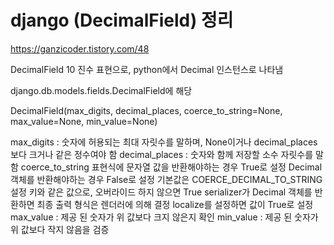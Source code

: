 # django (DecimalField) 정리
https://ganzicoder.tistory.com/48

DecimalField
10 진수 표현으로, python에서 Decimal 인스턴스로 나타냄

django.db.models.fields.DecimalField에 해당

DecimalField(max_digits, decimal_places, coerce_to_string=None, max_value=None, min_value=None)

max_digits : 숫자에 허용되는 최대 자릿수를 말하며, None이거나 decimal_places보다 크거나 같은 정수여야 함
decimal_places : 숫자와 함께 저장할 소수 자릿수를 말함
coerce_to_string
표현식에 문자열 값을 반환해야하는 경우 True로 설정
Decimal 객체를 반환해야하는 경우 False로 설정
기본값은 COERCE_DECIMAL_TO_STRING 설정 키와 같은 값으로, 오버라이드 하지 않으면 True
serializer가 Decimal 객체를 반환하면 최종 출력 형식은 렌더러에 의해 결정
localize를 설정하면 값이 True로 설정
max_value : 제공 된 숫자가 위 값보다 크지 않은지 확인
min_value : 제공 된 숫자가 위 값보다 작지 않음을 검증